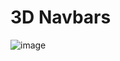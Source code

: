 # 3D Navbars
![image](https://github.com/olatunde222/Navbars/assets/115417709/c5a7c974-8585-4173-9390-86299059e010)


